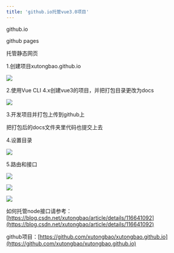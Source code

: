 ```yaml
---
title: 'github.io托管vue3.0项目'
---   
```

github.io

github pages

托管静态网页

1.创建项目xutongbao.github.io

![](https://img-blog.csdnimg.cn/20210511093751376.png?x-oss-processimage/watermark,type_ZmFuZ3poZW5naGVpdGk,shadow_10,text_aHR0cHM6Ly9ibG9nLmNzZG4ubmV0L3h1dG9uZ2Jhbw,size_16,color_FFFFFF,t_70)

2.使用Vue CLI 4.x创建vue3的项目，并把打包目录更改为docs

![](https://img-blog.csdnimg.cn/20210511094059100.png?x-oss-processimage/watermark,type_ZmFuZ3poZW5naGVpdGk,shadow_10,text_aHR0cHM6Ly9ibG9nLmNzZG4ubmV0L3h1dG9uZ2Jhbw,size_16,color_FFFFFF,t_70)

3.开发项目并打包上传到github上

把打包后的docs文件夹里代码也提交上去

4.设置目录

![](https://img-blog.csdnimg.cn/20210511094441219.png?x-oss-processimage/watermark,type_ZmFuZ3poZW5naGVpdGk,shadow_10,text_aHR0cHM6Ly9ibG9nLmNzZG4ubmV0L3h1dG9uZ2Jhbw,size_16,color_FFFFFF,t_70)

5.路由和接口

![](https://img-blog.csdnimg.cn/20210511094708144.png?x-oss-processimage/watermark,type_ZmFuZ3poZW5naGVpdGk,shadow_10,text_aHR0cHM6Ly9ibG9nLmNzZG4ubmV0L3h1dG9uZ2Jhbw,size_16,color_FFFFFF,t_70)

![](https://img-blog.csdnimg.cn/20210511094800670.png?x-oss-processimage/watermark,type_ZmFuZ3poZW5naGVpdGk,shadow_10,text_aHR0cHM6Ly9ibG9nLmNzZG4ubmV0L3h1dG9uZ2Jhbw,size_16,color_FFFFFF,t_70)

![](https://img-blog.csdnimg.cn/20210511094838754.png?x-oss-processimage/watermark,type_ZmFuZ3poZW5naGVpdGk,shadow_10,text_aHR0cHM6Ly9ibG9nLmNzZG4ubmV0L3h1dG9uZ2Jhbw,size_16,color_FFFFFF,t_70)

如何托管node接口请参考：[https://blog.csdn.net/xutongbao/article/details/116641092](https://blog.csdn.net/xutongbao/article/details/116641092)

github项目：[https://github.com/xutongbao/xutongbao.github.io](https://github.com/xutongbao/xutongbao.github.io)